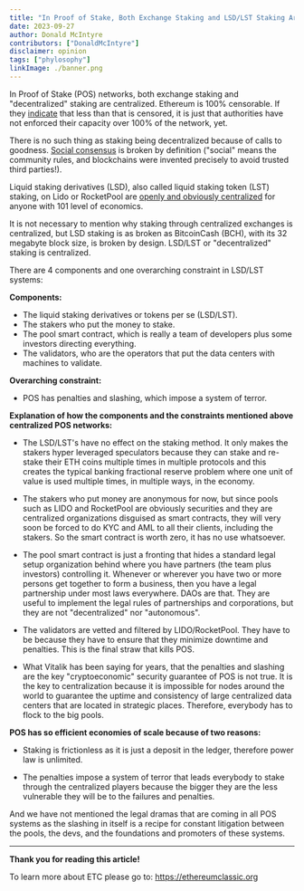 ```yaml
---
title: "In Proof of Stake, Both Exchange Staking and LSD/LST Staking Are Centralized"
date: 2023-09-27
author: Donald McIntyre
contributors: ["DonaldMcIntyre"]
disclaimer: opinion
tags: ["phylosophy"]
linkImage: ./banner.png
---
```


In Proof of Stake (POS) networks, both exchange staking and "decentralized" staking are centralized. Ethereum is 100% censorable. If they [indicate](https://www.mevwatch.info/) that less than that is censored, it is just that authorities have not enforced their capacity over 100% of the network, yet.

There is no such thing as staking being decentralized because of calls to goodness. [Social consensus](https://ethereumclassic.org/blog/2023-01-25-ethereums-social-consensus-vs-ethereum-classics-code-is-law) is broken by definition ("social" means the community rules, and blockchains were invented precisely to avoid trusted third parties!).

Liquid staking derivatives (LSD), also called liquid staking token (LST) staking, on Lido or RocketPool are [openly and obviously centralized](https://ethereumclassic.org/blog/2023-02-22-ethereum-classic-is-censorship-resistant-ethereum-is-not) for anyone with 101 level of economics. 

It is not necessary to mention why staking through centralized exchanges is centralized, but LSD staking is as broken as BitcoinCash (BCH), with its 32 megabyte block size, is broken by design. LSD/LST or "decentralized" staking is centralized. 

There are 4 components and one overarching constraint in LSD/LST systems: 

**Components:**
 
- The liquid staking derivatives or tokens per se (LSD/LST).
- The stakers who put the money to stake.
- The pool smart contract, which is really a team of developers plus some investors directing everything.
- The validators, who are the operators that put the data centers with machines to validate.

**Overarching constraint:**

- POS has penalties and slashing, which impose a system of terror.

**Explanation of how the components and the constraints mentioned above centralized POS networks:**

- The LSD/LST's have no effect on the staking method. It only makes the stakers hyper leveraged speculators because they can stake and re-stake their ETH coins multiple times in multiple protocols and this creates the typical banking fractional reserve problem where one unit of value is used multiple times, in multiple ways, in the economy.
    
- The stakers who put money are anonymous for now, but since pools such as LIDO and RocketPool are obviously securities and they are centralized organizations disguised as smart contracts, they will very soon be forced to do KYC and AML to all their clients, including the stakers. So the smart contract is worth zero, it has no use whatsoever.
    
- The pool smart contract is just a fronting that hides a standard legal setup organization behind where you have partners (the team plus investors) controlling it. Whenever or wherever you have two or more persons get together to form a business, then you have a legal partnership under most laws everywhere. DAOs are that. They are useful to implement the legal rules of partnerships and corporations, but they are not "decentralized" nor "autonomous".
    
- The validators are vetted and filtered by LIDO/RocketPool. They have to be because they have to ensure that they minimize downtime and penalties. This is the final straw that kills POS.

- What Vitalik has been saying for years, that the penalties and slashing are the key "cryptoeconomic" security guarantee of POS is not true. It is the key to centralization because it is impossible for nodes around the world to guarantee the uptime and consistency of large centralized data centers that are located in strategic places. Therefore, everybody has to flock to the big pools.

**POS has so efficient economies of scale because of two reasons:**

- Staking is frictionless as it is just a deposit in the ledger, therefore power law is unlimited.

- The penalties impose a system of terror that leads everybody to stake through the centralized players because the bigger they are the less vulnerable they will be to the failures and penalties.

And we have not mentioned the legal dramas that are coming in all POS systems as the slashing in itself is a recipe for constant litigation between the pools, the devs, and the foundations and promoters of these systems.

---

**Thank you for reading this article!**

To learn more about ETC please go to: https://ethereumclassic.org
